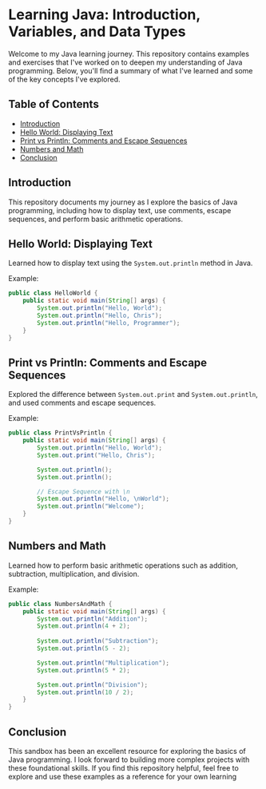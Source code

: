 
# Learning Java: Introduction, Variables, and Data Types

Welcome to my Java learning journey. This repository contains examples and exercises that I've worked on to deepen my understanding of Java programming. Below, you'll find a summary of what I've learned and some of the key concepts I've explored.

## Table of Contents

- [Introduction](#introduction)
- [Hello World: Displaying Text](#hello-world-displaying-text)
- [Print vs Println: Comments and Escape Sequences](#print-vs-println-comments-and-escape-sequences)
- [Numbers and Math](#numbers-and-math)
- [Conclusion](#conclusion)

## Introduction

This repository documents my journey as I explore the basics of Java programming, including how to display text, use comments, escape sequences, and perform basic arithmetic operations.

## Hello World: Displaying Text

Learned how to display text using the `System.out.println` method in Java.

Example:
```java
public class HelloWorld {
    public static void main(String[] args) {
        System.out.println("Hello, World");
        System.out.println("Hello, Chris");
        System.out.println("Hello, Programmer");
    }
}
```

## Print vs Println: Comments and Escape Sequences

Explored the difference between `System.out.print` and `System.out.println`, and used comments and escape sequences.

Example:
```java
public class PrintVsPrintln {
    public static void main(String[] args) {
        System.out.println("Hello, World");
        System.out.print("Hello, Chris");

        System.out.println();
        System.out.println();

        // Escape Sequence with \n
        System.out.println("Hello, \nWorld");
        System.out.println("Welcome");
    }
}
```

## Numbers and Math

Learned how to perform basic arithmetic operations such as addition, subtraction, multiplication, and division.

Example:
```java
public class NumbersAndMath {
    public static void main(String[] args) {
        System.out.println("Addition");
        System.out.println(4 + 2);
        
        System.out.println("Subtraction");
        System.out.println(5 - 2);

        System.out.println("Multiplication");
        System.out.println(5 * 2);

        System.out.println("Division");
        System.out.println(10 / 2);
    }
}
```

## Conclusion

This sandbox has been an excellent resource for exploring the basics of Java programming. I look forward to building more complex projects with these foundational skills. If you find this repository helpful, feel free to explore and use these examples as a reference for your own learning

